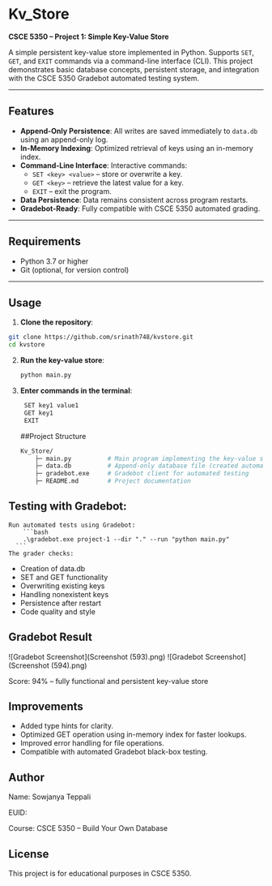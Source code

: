 # Kv_Store

**CSCE 5350 – Project 1: Simple Key-Value Store**  

A simple persistent key-value store implemented in Python. Supports `SET`, `GET`, and `EXIT` commands via a command-line interface (CLI). This project demonstrates basic database concepts, persistent storage, and integration with the CSCE 5350 Gradebot automated testing system.

---

## Features

- **Append-Only Persistence**: All writes are saved immediately to `data.db` using an append-only log.
- **In-Memory Indexing**: Optimized retrieval of keys using an in-memory index.
- **Command-Line Interface**: Interactive commands:
  - `SET <key> <value>` – store or overwrite a key.
  - `GET <key>` – retrieve the latest value for a key.
  - `EXIT` – exit the program.
- **Data Persistence**: Data remains consistent across program restarts.
- **Gradebot-Ready**: Fully compatible with CSCE 5350 automated grading.

---

## Requirements

- Python 3.7 or higher
- Git (optional, for version control)

---

## Usage

1. **Clone the repository**:
```bash
git clone https://github.com/srinath748/kvstore.git
cd kvstore
```
2. **Run the key-value store**:
   ```bash
   python main.py
   ```
3. **Enter commands in the terminal**:
   ```bash
    SET key1 value1
    GET key1
    EXIT
   ```
    ##Project Structure
    ```bash
    Kv_Store/
        ├─ main.py          # Main program implementing the key-value store
        ├─ data.db          # Append-only database file (created automatically)
        ├─ gradebot.exe     # Gradebot client for automated testing
        ├─ README.md        # Project documentation

   ```
## Testing with Gradebot:
    Run automated tests using Gradebot:
        ```bash
        .\gradebot.exe project-1 --dir "." --run "python main.py"
      ```
    The grader checks:

- Creation of data.db
- SET and GET functionality
- Overwriting existing keys
- Handling nonexistent keys
- Persistence after restart
- Code quality and style

## Gradebot Result
![Gradebot Screenshot](Screenshot (593).png)
![Gradebot Screenshot](Screenshot (594).png)

Score: 94% – fully functional and persistent key-value store

## Improvements
- Added type hints for clarity.
- Optimized GET operation using in-memory index for faster lookups.
- Improved error handling for file operations.
- Compatible with automated Gradebot black-box testing.

## Author

Name: Sowjanya Teppali

EUID: 

Course: CSCE 5350 – Build Your Own Database

## License

This project is for educational purposes in CSCE 5350.